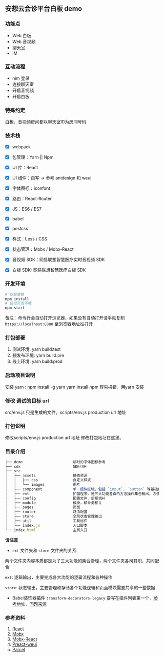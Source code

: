 ## 安想云会诊平台白板 demo

### 功能点

* Web 白板
* Web 音视频
* 聊天室
* IM

### 互动流程

* nim 登录
* 连接聊天室
* 开启音视频
* 开启白板

### 特殊约定

白板、音视频房间都以聊天室ID为房间号码

### 技术栈

* [x] webpack
* [x] 包管理：Yarn || Npm
* [x] UI 库：React
* [x] UI 组件：自写 -> 参考 antdesign 和 weui
* [x] 字体图标：iconfont
* [x] 路由：React-Router
* [x] JS：ES6 / ES7
* [x] babel
* [x] postcss
* [x] 样式：Less / CSS
* [x] 状态管理：Mobx / Mobx-React
* [x] 音视频 SDK：网易联想智慧医疗实时音视频 SDK
* [x] 白板 SDK: 网易联想智慧医疗白板 SDK


### 开发环境

```bash
# 安装依赖
npm install
# 启动开发环境
npm start
```

备注：命令行会自动打开浏览器，如果没有自动打开请手动复制 `https://localhost:8080` 至浏览器地址栏打开

### 打包部署

 
1. 测试环境: yarn build:test
2. 预发布环境: yarn build:pre
3. 线上环境: yarn build:prod
### 启动项目说明
 安装 yarn : npm install -g yarn
 yarn install 
 npm 容易报错，用yarn 安装

### 修改  调试的目标 url
 src/env.js 只是生成的文件，scripts/env.js  production url 地址 
###  打包说明
修改scripts/env.js  production url 地址 修改打包地址在这里。

### 目录介绍

```js
├── demo                       临时的字体图标参考
├── sdk                        SDK引用
├── src
│   ├── assets                 静态资源
│   │   ├── css                自定义样式
│   │   └── images             图片
│   ├── component              单一组件区域，包括 `input`, `button` 等基础组件
│   ├── ext                    扩展程序，是三大功能各自的方法操作集合输出，方便模块调用
│   ├── config                 配置文件，后期填补
│   ├── module                 模块，和业务相关
│   ├── pages                  页面
│   ├── router                 路由配置
│   ├── store                  全局状态管理输出
│   ├── util                   工具组件
│   └── index.js               入口脚本
└── index.html                 主页入口
```

**请注意**

- `ext` 文件夹和 `store` 文件夹的关系:

两个文件夹内容本质都是为了三大功能的集合管理，两个文件夹各司其职，共同配合

`ext`: 逻辑输出，主要完成各大功能的逻辑流程和各种操作

`store`: 状态输出，主要管理和存储各个功能逻辑和页面模块需要共享的一些数据

- Babel装饰器插件 `transform-decorators-legacy` 要写在插件列表第一个，[参考地址](http://cn.mobx.js.org/best/decorators.html)，[问题来源](https://github.com/mobxjs/mobx-react/issues/41)

### 参考资料

1. [React](https://Reactjs.com/)
2. [Mobx](https://github.com/mobxjs/mobx)
3. [Mobx-React](https://github.com/mobxjs/mobx-preact)
4. [Preact-weui](https://github.com/afeiship/preact-weui)
5. [Parcel](https://github.com/parcel-bundler/parcel)

